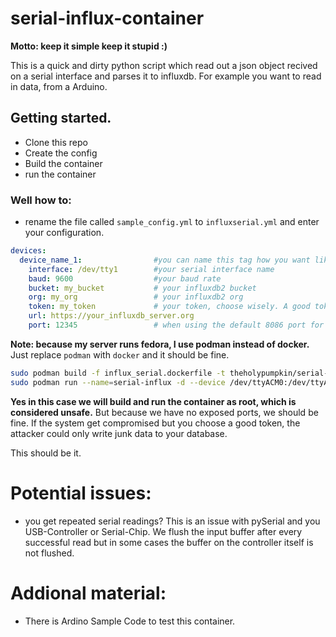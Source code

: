 # serial-influx-container
**Motto: keep it simple keep it stupid :)**

This is a quick and dirty python script which read out a json object recived on a serial interface and parses it to influxdb.
For example you want to read in data, from a Arduino.
## Getting started.
- Clone this repo
- Create the config
- Build the container
- run the container
### Well how to:
- rename the file called ```sample_config.yml``` to ```influxserial.yml``` and enter your configuration.
```yml
devices:
  device_name_1:                #you can name this tag how you want like "when pigs fly"
    interface: /dev/tty1        #your serial interface name
    baud: 9600                  #your baud rate
    bucket: my_bucket           # your influxdb2 bucket
    org: my_org                 # your influxdb2 org
    token: my_token             # your token, choose wisely. A good token for this program CAN ONLY WRITE to the your bucket!         
    url: https://your_influxdb_server.org
    port: 12345                 # when using the default 8086 port for influx db, this tag can be obmitted
```
__Note: because my server runs fedora, I use podman instead of docker.__
Just replace ```podman``` with ```docker``` and it should be fine.
```sh
sudo podman build -f influx_serial.dockerfile -t theholypumpkin/serial-influx .
sudo podman run --name=serial-influx -d --device /dev/ttyACM0:/dev/ttyACM0 --group-add dialout --restart unless-stopped localhost/theholypumpkin/serial-influx:latest
```
__Yes in this case we will build and run the container as root, which is considered unsafe.__ But because we have no exposed ports, we should be fine. If the system get compromised but you choose a good token, the attacker could only write junk data to your database.

This should be it.

# Potential issues:
- you get repeated serial readings? This is an issue with pySerial and you USB-Controller or Serial-Chip. We flush the input buffer after every successful read but in some cases the buffer on the controller itself is not flushed.

# Addional material:
- There is Ardino Sample Code to test this container.
